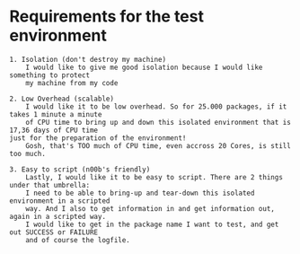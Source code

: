 # Requirements for the test environment


	1. Isolation (don't destroy my machine)
		I would like to give me good isolation because I would like something to protect
		my machine from my code

	2. Low Overhead (scalable)
		I would like it to be low overhead. So for 25.000 packages, if it takes 1 minute a minute
		of CPU time to bring up and down this isolated environment that is 17,36 days of CPU time
    just for the preparation of the environment!
		Gosh, that's TOO much of CPU time, even accross 20 Cores, is still too much.

	3. Easy to script (n00b's friendly)
		Lastly, I would like it to be easy to script. There are 2 things under that umbrella:
		I need to be able to bring-up and tear-down this isolated environment in a scripted
		way. And I also to get information in and get information out, again in a scripted way.
		I would like to get in the package name I want to test, and get out SUCCESS or FAILURE
		and of course the logfile.
